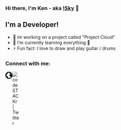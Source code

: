 ### Hi there, I'm Ken - aka [!Sky][website] 👋

## I'm a Developer!

- 🔭 im working on a project called "Project Cloud"
- 🌱 I’m currently learning everything 🤣
- ⚡ Fun fact: I love to draw and play guitar / drums

### Connect with me:

[<img align="left" alt="codeSTACKr.com" width="22px" src="https://raw.githubusercontent.com/iconic/open-iconic/master/svg/globe.svg" />][website]
[<img align="left" alt="codeSTACKr | Twitter" width="22px" src="https://cdn.jsdelivr.net/npm/simple-icons@v3/icons/twitter.svg" />][twitter]

<br />

<br />
<br />

[website]: clodufn.dev
[Discord]: https://discord.gg/MfXNpTg4EV
[twitter]: https://twitter.com/Sky10167208300
